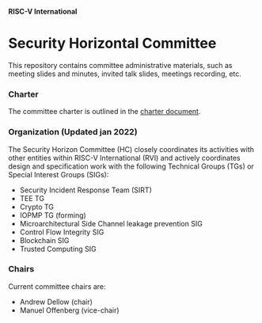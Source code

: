**RISC-V International**
# Security Horizontal Committee
This repository contains committee administrative materials, such as meeting slides and minutes, invited talk slides, meetings recording, etc.

###  Charter
The committee charter is outlined in the [charter document](CHARTER.md).

### Organization (Updated jan 2022)
The Security Horizon Committee (HC) closely coordinates its activities with other entities within RISC-V International (RVI) and actively coordinates design and specification work with the following Technical Groups (TGs) or Special Interest Groups (SIGs):
- Security Incident Response Team (SIRT)
- TEE TG
- Crypto TG
- IOPMP TG (forming)
- Microarchitectural Side Channel leakage prevention SIG
- Control Flow Integrity SIG
- Blockchain SIG
- Trusted Computing SIG

### Chairs
Current committee chairs are:
- Andrew Dellow (chair)
- Manuel Offenberg (vice-chair)

